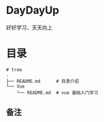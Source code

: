 # DayDayUp
好好学习，天天向上

# 目录
```
# tree 
.
├── README.md      # 目录介绍
└── Vue
    └── README.md  # vue 基础入门学习
```

## 备注
```

```
